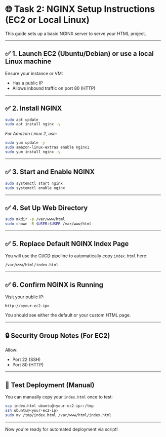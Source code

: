 # 🌐 Task 2: NGINX Setup Instructions (EC2 or Local Linux)

This guide sets up a basic NGINX server to serve your HTML project.

---

## ✅ 1. Launch EC2 (Ubuntu/Debian) or use a local Linux machine

Ensure your instance or VM:
- Has a public IP
- Allows inbound traffic on port 80 (HTTP)

---

## ✅ 2. Install NGINX

```bash
sudo apt update
sudo apt install nginx -y
```

_For Amazon Linux 2, use:_
```bash
sudo yum update -y
sudo amazon-linux-extras enable nginx1
sudo yum install nginx -y
```

---

## ✅ 3. Start and Enable NGINX

```bash
sudo systemctl start nginx
sudo systemctl enable nginx
```

---

## ✅ 4. Set Up Web Directory

```bash
sudo mkdir -p /var/www/html
sudo chown -R $USER:$USER /var/www/html
```

---

## ✅ 5. Replace Default NGINX Index Page

You will use the CI/CD pipeline to automatically copy `index.html` here:
```bash
/var/www/html/index.html
```

---

## ✅ 6. Confirm NGINX is Running

Visit your public IP:
```
http://<your-ec2-ip>
```

You should see either the default or your custom HTML page.

---

## 🔒 Security Group Notes (For EC2)

Allow:
- Port 22 (SSH)
- Port 80 (HTTP)

---

## 🧪 Test Deployment (Manual)

You can manually copy your `index.html` once to test:
```bash
scp index.html ubuntu@<your-ec2-ip>:/tmp
ssh ubuntu@<your-ec2-ip>
sudo mv /tmp/index.html /var/www/html/index.html
```

---

Now you're ready for automated deployment via script!